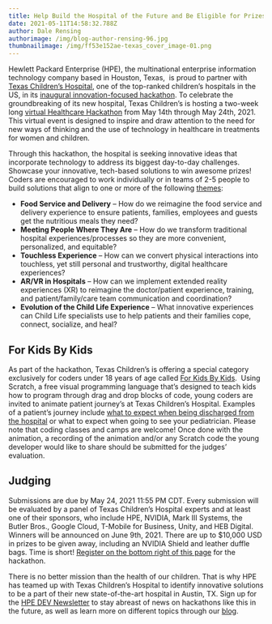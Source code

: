 ```yaml
---
title: Help Build the Hospital of the Future and Be Eligible for Prizes!
date: 2021-05-11T14:58:32.788Z
author: Dale Rensing
authorimage: /img/blog-author-rensing-96.jpg
thumbnailimage: /img/ff53e152ae-texas_cover_image-01.png
---
```

Hewlett Packard Enterprise (HPE), the multinational enterprise information technology company based in Houston, Texas,  is proud to partner with [Texas Children’s Hospital](https://www.texaschildrens.org/departments/us-news-world-report), one of the top-ranked children’s hospitals in the US, in its [inaugural innovation-focused hackathon](https://www.hackerearth.com/challenges/hackathon/texas-childrens-hospital-healthcare-hackathon/). To celebrate the groundbreaking of its new hospital, Texas Children’s is hosting a two-week long [virtual Healthcare Hackathon](https://www.hackerearth.com/challenges/hackathon/texas-childrens-hospital-healthcare-hackathon/) from May 14th through May 24th, 2021. This virtual event is designed to inspire and draw attention to the need for new ways of thinking and the use of technology in healthcare in treatments for women and children.

Through this hackathon, the hospital is seeking innovative ideas that incorporate technology to address its biggest day-to-day challenges. Showcase your innovative, tech-based solutions to win awesome prizes! Coders are encouraged to work individually or in teams of 2-5 people to build solutions that align to one or more of the following [themes](https://www.hackerearth.com/challenges/hackathon/texas-childrens-hospital-healthcare-hackathon/):

* **Food Service and Delivery** – How do we reimagine the food service and delivery experience to ensure patients, families, employees and guests get the nutritious meals they need?
* **Meeting People Where They Are** – How do we transform traditional hospital experiences/processes so they are more convenient, personalized, and equitable?
* **Touchless Experience** – How can we convert physical interactions into touchless, yet still personal and trustworthy, digital healthcare experiences?
* **AR/VR in Hospitals** – How can we implement extended reality experiences (XR) to reimagine the doctor/patient experience, training, and patient/family/care team communication and coordination?
* **Evolution of the Child Life Experience** – What innovative experiences can Child Life specialists use to help patients and their families cope, connect, socialize, and heal? 

## **For Kids By Kids**

As part of the hackathon, Texas Children’s is offering a special category exclusively for coders under 18 years of age called [For Kids By Kids](https://www.hackerearth.com/challenges/hackathon/texas-childrens-hospital-healthcare-hackathon/custom-tab/for-kids-by-kids/#For%20Kids%20By%20Kids).  Using Scratch, a free visual programming language that’s designed to teach kids how to program through drag and drop blocks of code, young coders are invited to animate patient journey’s at Texas Children’s Hospital. Examples of a patient’s journey include [what to expect when being discharged from the hospital](https://s3-ap-southeast-1.amazonaws.com/he-public-data/discharge-pathw_081420187d3b3ef.pdf) or what to expect when going to see your pediatrician. Please note that coding classes and camps are welcome! Once done with the animation, a recording of the animation and/or any Scratch code the young developer would like to share should be submitted for the judges’ evaluation.

## **Judging**

Submissions are due by May 24, 2021 11:55 PM CDT. Every submission will be evaluated by a panel of Texas Children’s Hospital experts and at least one of their sponsors, who include HPE, NVIDIA, Mark III Systems, the Butler Bros., Google Cloud, T-Mobile for Business, Unity, and HEB Digital. Winners will be announced on June 9th, 2021. There are up to $10,000 USD in prizes to be given away, including an NVIDIA Shield and leather duffle bags. Time is short! [Register on the bottom right of this page](https://www.hackerearth.com/challenges/hackathon/texas-childrens-hospital-healthcare-hackathon/) for the hackathon.

There is no better mission than the health of our children. That is why HPE has teamed up with Texas Children’s Hospital to identify innovative solutions to be a part of their new state-of-the-art hospital in Austin, TX. Sign up for the [HPE DEV Newsletter](https://developer.hpe.com/newsletter-signup/) to stay abreast of news on hackathons like this in the future, as well as learn more on different topics through our [blog](https://developer.hpe.com/blog/).